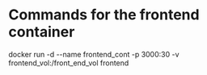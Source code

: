# Commands for the frontend container

docker run -d --name frontend_cont -p 3000:30 -v frontend_vol:/front_end_vol frontend